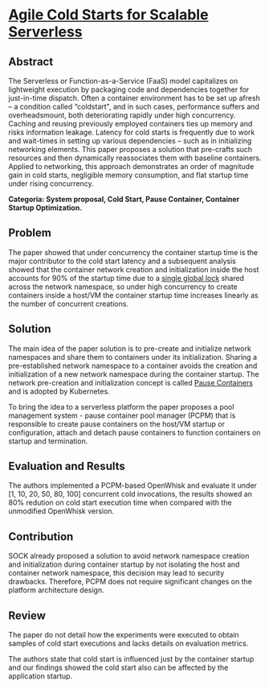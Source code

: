 # **[Agile Cold Starts for Scalable Serverless](https://www.usenix.org/system/files/hotcloud19-paper-mohan.pdf)**

## Abstract
The Serverless or Function-as-a-Service (FaaS) model capitalizes on lightweight execution by packaging code and dependencies together for just-in-time dispatch. Often a container environment has to be set up afresh – a condition called “coldstart", and in such cases, performance suffers and overheadsmount, both deteriorating  rapidly under high concurrency. Caching and reusing previously employed containers ties up memory and risks information leakage. Latency for cold starts is frequently due to work and wait-times in setting up various dependencies – such as in initializing networking elements. This paper proposes a solution that pre-crafts such resources and then dynamically reassociates them with baseline containers. Applied to networking, this approach demonstrates an order of magnitude gain in cold starts, negligible memory consumption, and flat startup time under rising concurrency.

**Categoria: System proposal, Cold Start, Pause Container, Container Startup Optimization.**

## Problem
The paper showed that under concurrency the container startup time is the major contributor to the cold start latency and a subsequent analysis showed that the container network creation and initialization inside the host accounts for 90% of the startup time due to a [single global lock](https://lkml.org/lkml/2017/4/21/533) shared across the network namespace, so under high concurrency to create containers inside a host/VM the container startup time increases linearly as the number of concurrent creations.

## Solution
The main idea of the paper solution is to pre-create and initialize network namespaces and share them to containers under its initialization. Sharing a pre-established network namespace to a container avoids the creation and initialization of a new network namespace during the container startup. The network pre-creation and initialization concept is called [Pause Containers](https://www.ianlewis.org/en/almighty-pause-container) and is adopted by Kubernetes.

To bring the idea to a serverless platform the paper proposes a pool management system - pause container pool manager (PCPM) that is responsible to create pause containers on the host/VM startup or configuration, attach and detach pause containers to function containers on startup and termination.

## Evaluation and Results
The authors implemented a PCPM-based OpenWhisk and evaluate it under [1, 10, 20, 50, 80, 100] concurrent cold invocations, the results showed an 80% redution on cold start execution time when compared with the unmodified OpenWhisk version.

## Contribution
SOCK already proposed a solution to avoid network namespace creation and initialization during container startup by not isolating the host and container network namespace, this decision may lead to security drawbacks. Therefore, PCPM does not require significant changes on the platform architecture design.

## Review
The paper do not detail how the experiments were executed to obtain samples of cold start executions and lacks details on evaluation metrics.

The authors state that cold start is influenced just by the container startup and our findings showed the cold start also can be affected by the application startup.
